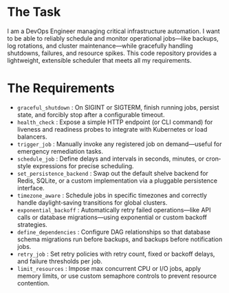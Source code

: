 # The Task

I am a DevOps Engineer managing critical infrastructure automation. I want to be able to reliably schedule and monitor operational jobs—like backups, log rotations, and cluster maintenance—while gracefully handling shutdowns, failures, and resource spikes. This code repository provides a lightweight, extensible scheduler that meets all my requirements.

# The Requirements

* `graceful_shutdown` : On SIGINT or SIGTERM, finish running jobs, persist state, and forcibly stop after a configurable timeout.
* `health_check` : Expose a simple HTTP endpoint (or CLI command) for liveness and readiness probes to integrate with Kubernetes or load balancers.
* `trigger_job` : Manually invoke any registered job on demand—useful for emergency remediation tasks.
* `schedule_job` : Define delays and intervals in seconds, minutes, or cron‐style expressions for precise scheduling.
* `set_persistence_backend` : Swap out the default shelve backend for Redis, SQLite, or a custom implementation via a pluggable persistence interface.
* `timezone_aware` : Schedule jobs in specific timezones and correctly handle daylight‐saving transitions for global clusters.
* `exponential_backoff` : Automatically retry failed operations—like API calls or database migrations—using exponential or custom backoff strategies.
* `define_dependencies` : Configure DAG relationships so that database schema migrations run before backups, and backups before notification jobs.
* `retry_job` : Set retry policies with retry count, fixed or backoff delays, and failure thresholds per job.
* `limit_resources` : Impose max concurrent CPU or I/O jobs, apply memory limits, or use custom semaphore controls to prevent resource contention.
